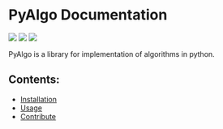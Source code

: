 PyAlgo Documentation
====================

<img src = "https://travis-ci.com/Devansh3712/PyAlgo.svg?branch=main"> <img src = "http://img.shields.io/:license-mit-blue.svg"> <img src = "https://img.shields.io/badge/Made%20with-Python-1f425f.svg">

PyAlgo is a library for implementation of algorithms in python.

Contents:
---------

* [Installation](installation.md)
* [Usage](./usage/index.md)
* [Contribute](contribute.md)